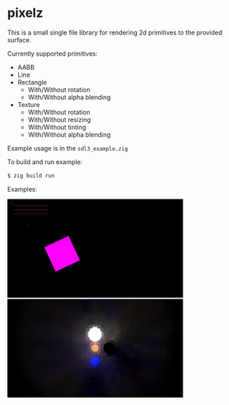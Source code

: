 # pixelz

This is a small single file library for rendering 2d primitives to the provided surface.

Currently supported primitives:
- AABB
- Line
- Rectangle
  - With/Without rotation
  - With/Without alpha blending
- Texture
  - With/Without rotation
  - With/Without resizing
  - With/Without tinting
  - With/Without alpha blending

 Example usage is in the `sdl3_example.zig`
 
 To build and run example:
 ```bash
$ zig build run
 ```

Examples:

<img src="./img/primitives.png" width="400">

<img src="./img/radiance_cascades.png" width="400">
